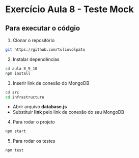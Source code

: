 # Exercício Aula 8 - Teste Mock

## Para executar o códgio

1. Clonar o repositório
```bash
git https://github.com/tuliovolpato
```

2. Instalar dependências
```bash
cd aula 8_9_10
npm install
```

3. Inserir link de conexão do MongoDB
```bash
cd src
cd infrastructure
```
- Abrir arquivo **database.js**
- Substituir **link** pelo link de conexão do seu MongoDB

4. Para rodar o projeto
```bash
npm start
```

5. Para rodar os testes
```bash
npm test
```
